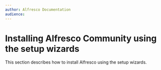 ```yaml
---
author: Alfresco Documentation
audience: 
---
```


# Installing Alfresco Community using the setup wizards

This section describes how to install Alfresco using the setup wizards.

